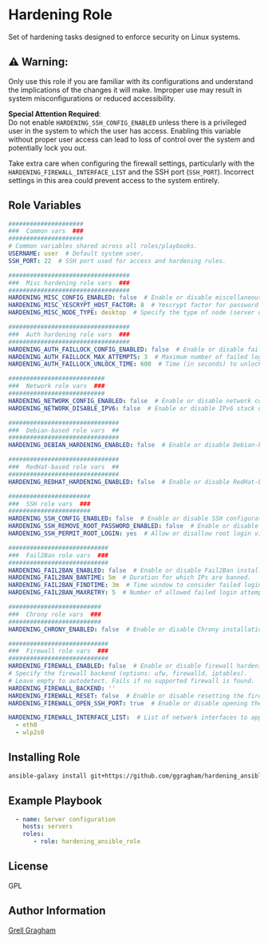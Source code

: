 Hardening Role
=========

Set of hardening tasks designed to enforce security on Linux systems.

## ⚠️ **Warning**:
Only use this role if you are familiar with its configurations and understand the implications of the changes it will make. Improper use may result in system misconfigurations or reduced accessibility.

**Special Attention Required**:  
Do not enable `HARDENING_SSH_CONFIG_ENABLED` unless there is a privileged user in the system to which the user has access. Enabling this variable without proper user access can lead to loss of control over the system and potentially lock you out.

Take extra care when configuring the firewall settings, particularly with the `HARDENING_FIREWALL_INTERFACE_LIST` and the SSH port (`SSH_PORT`). Incorrect settings in this area could prevent access to the system entirely.

Role Variables
--------------

```yml
#####################
###  Common vars  ###
#####################
# Common variables shared across all roles/playbooks.
USERNAME: user  # Default system user.
SSH_PORT: 22  # SSH port used for access and hardening rules.

##################################
###  Misc hardening role vars  ###
##################################
HARDENING_MISC_CONFIG_ENABLED: false  # Enable or disable miscellaneous hardening tasks.
HARDENING_MISC_YESCRYPT_HOST_FACTOR: 8  # Yescrypt factor for password hashing difficulty.
HARDENING_MISC_NODE_TYPE: desktop  # Specify the type of node (server or desktop).

##################################
###  Auth hardening role vars  ###
##################################
HARDENING_AUTH_FAILLOCK_CONFIG_ENABLED: false  # Enable or disable faillock.
HARDENING_AUTH_FAILLOCK_MAX_ATTEMPTS: 3  # Maximum number of failed login attempts.
HARDENING_AUTH_FAILLOCK_UNLOCK_TIME: 600  # Time (in seconds) to unlock after exceeding attempts.

###########################
###  Network role vars  ###
###########################
HARDENING_NETWORK_CONFIG_ENABLED: false  # Enable or disable network configuration.
HARDENING_NETWORK_DISABLE_IPV6: false  # Enable or disable IPv6 stack disabling.

###############################
###  Debian-based role vars  ##
###############################
HARDENING_DEBIAN_HARDENING_ENABLED: false  # Enable or disable Debian-based configuration.

###############################
###  RedHat-based role vars  ##
###############################
HARDENING_REDHAT_HARDENING_ENABLED: false  # Enable or disable RedHat-based configuration.

#######################
###  SSH role vars  ###
#######################
HARDENING_SSH_CONFIG_ENABLED: false  # Enable or disable SSH configuration.
HARDENING_SSH_REMOVE_ROOT_PASSWORD_ENABLED: false  # Enable or disable root password removal.
HARDENING_SSH_PERMIT_ROOT_LOGIN: yes  # Allow or disallow root login via SSH (yes/no).

############################
###  Fail2Ban role vars  ###
############################
HARDENING_FAIL2BAN_ENABLED: false  # Enable or disable Fail2Ban installation.
HARDENING_FAIL2BAN_BANTIME: 5m  # Duration for which IPs are banned.
HARDENING_FAIL2BAN_FINDTIME: 3m  # Time window to consider failed login attempts.
HARDENING_FAIL2BAN_MAXRETRY: 5  # Number of allowed failed login attempts before banning IP.

##########################
###  Chrony role vars  ###
##########################
HARDENING_CHRONY_ENABLED: false  # Enable or disable Chrony installation.

############################
###  Firewall role vars  ###
############################
HARDENING_FIREWALL_ENABLED: false  # Enable or disable firewall hardening.
# Specify the firewall backend (options: ufw, firewalld, iptables).
# Leave empty to autodetect. Fails if no supported firewall is found.
HARDENING_FIREWALL_BACKEND: ''
HARDENING_FIREWALL_RESET: false  # Enable or disable resetting the firewall rules.
HARDENING_FIREWALL_OPEN_SSH_PORT: true  # Enable or disable opening the SSH port in the firewall.

HARDENING_FIREWALL_INTERFACE_LIST:  # List of network interfaces to apply firewall rules to.
  - eth0
  - wlp2s0
```

Installing Role
---------------
```bash
ansible-galaxy install git+https://github.com/ggragham/hardening_ansible_role.git
```

Example Playbook
----------------

```yml
  - name: Server configuration
    hosts: servers
    roles:
       - role: hardening_ansible_role
```

License
-------

GPL

Author Information
------------------

[Grell Gragham](https://github.com/ggragham)
